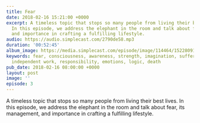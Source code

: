 ```yaml
---
title: Fear
date: 2018-02-16 15:21:00 +0000
excerpt: A timeless topic that stops so many people from living their best lives.
  In this episode, we address the elephant in the room and talk about fear, its management,
  and importance in crafting a fulfilling lifestyle.
audio: https://audio.simplecast.com/2790de58.mp3
duration: '00:52:45'
album_image: https://media.simplecast.com/episode/image/114464/1522809168-artwork.jpg
keywords: fear, consciousness, awareness, strength, imagination, suffering, reality,
  independent work, responsibility, emotions, logic, death
pub_date: 2018-02-16 08:00:00 +0000
layout: post
image: ''
episode: 3
---
```


A timeless topic that stops so many people from living their best lives. In this episode, we address the elephant in the room and talk about fear, its management, and importance in crafting a fulfilling lifestyle.

